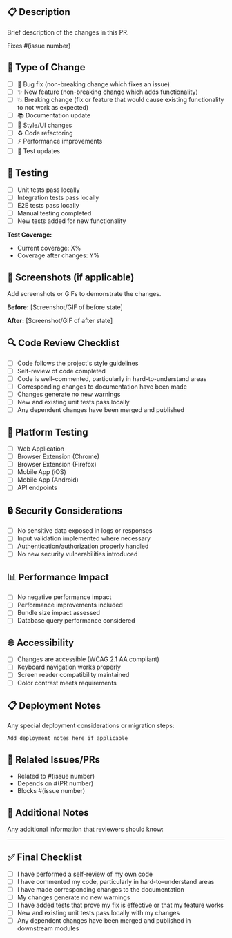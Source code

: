## 📋 Description
Brief description of the changes in this PR.

Fixes #(issue number)

## 🔄 Type of Change
- [ ] 🐛 Bug fix (non-breaking change which fixes an issue)
- [ ] ✨ New feature (non-breaking change which adds functionality)
- [ ] 💥 Breaking change (fix or feature that would cause existing functionality to not work as expected)
- [ ] 📚 Documentation update
- [ ] 🎨 Style/UI changes
- [ ] ♻️ Code refactoring
- [ ] ⚡ Performance improvements
- [ ] 🧪 Test updates

## 🧪 Testing
- [ ] Unit tests pass locally
- [ ] Integration tests pass locally
- [ ] E2E tests pass locally
- [ ] Manual testing completed
- [ ] New tests added for new functionality

**Test Coverage:**
- Current coverage: X%
- Coverage after changes: Y%

## 📸 Screenshots (if applicable)
Add screenshots or GIFs to demonstrate the changes.

**Before:**
[Screenshot/GIF of before state]

**After:**
[Screenshot/GIF of after state]

## 🔍 Code Review Checklist
- [ ] Code follows the project's style guidelines
- [ ] Self-review of code completed
- [ ] Code is well-commented, particularly in hard-to-understand areas
- [ ] Corresponding changes to documentation have been made
- [ ] Changes generate no new warnings
- [ ] New and existing unit tests pass locally
- [ ] Any dependent changes have been merged and published

## 📱 Platform Testing
- [ ] Web Application
- [ ] Browser Extension (Chrome)
- [ ] Browser Extension (Firefox)
- [ ] Mobile App (iOS)
- [ ] Mobile App (Android)
- [ ] API endpoints

## 🔒 Security Considerations
- [ ] No sensitive data exposed in logs or responses
- [ ] Input validation implemented where necessary
- [ ] Authentication/authorization properly handled
- [ ] No new security vulnerabilities introduced

## 📊 Performance Impact
- [ ] No negative performance impact
- [ ] Performance improvements included
- [ ] Bundle size impact assessed
- [ ] Database query performance considered

## 🌐 Accessibility
- [ ] Changes are accessible (WCAG 2.1 AA compliant)
- [ ] Keyboard navigation works properly
- [ ] Screen reader compatibility maintained
- [ ] Color contrast meets requirements

## 📋 Deployment Notes
Any special deployment considerations or migration steps:

```
Add deployment notes here if applicable
```

## 🔗 Related Issues/PRs
- Related to #(issue number)
- Depends on #(PR number)
- Blocks #(issue number)

## 📝 Additional Notes
Any additional information that reviewers should know:

---

## ✅ Final Checklist
- [ ] I have performed a self-review of my own code
- [ ] I have commented my code, particularly in hard-to-understand areas
- [ ] I have made corresponding changes to the documentation
- [ ] My changes generate no new warnings
- [ ] I have added tests that prove my fix is effective or that my feature works
- [ ] New and existing unit tests pass locally with my changes
- [ ] Any dependent changes have been merged and published in downstream modules